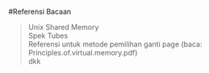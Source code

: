 #Referensi Bacaan
> Unix Shared Memory <br>
> Spek Tubes<br>
> Referensi untuk metode pemilihan ganti page (baca: Principles.of.virtual.memory.pdf)<br>
> dkk<br>
